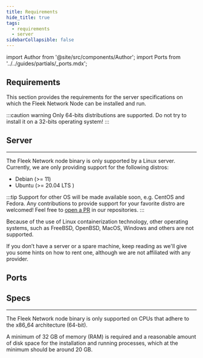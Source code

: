 ```yaml
---
title: Requirements
hide_title: true
tags:
  - requirements
  - server
sidebarCollapsible: false
---
```


import Author from '@site/src/components/Author';
import Ports from '../../guides/partials/_ports.mdx';

## Requirements

This section provides the requirements for the server specifications on which the Fleek Network Node can be installed and run.

:::caution warning
Only 64-bits distributions are supported. Do not try to install it on a 32-bits operating system!
:::

## Server
---

The Fleek Network node binary is only supported by a Linux server. Currently, we are only providing support for the following distros:
- Debian (>= 11)
- Ubuntu (>= 20.04 LTS  )

:::tip
Support for other OS will be made available soon, e.g. CentOS and Fedora. Any contributions to provide support for your favorite distro are welcomed! Feel free to [open a PR](https://github.com/fleek-network) in our repositories.
:::

Because of the use of Linux containerization technology, other operating systems, such as FreeBSD, OpenBSD, MacOS, Windows and others are not supported.

If you don’t have a server or a spare machine, keep reading as we'll give you some hints on how to rent one, although we are not affiliated with any provider.

## Ports

<Ports />

## Specs
---

The Fleek Network node binary is only supported on CPUs that adhere to the x86_64 architecture (64-bit).

A minimum of 32 GB of memory (RAM) is required and a reasonable amount of disk space for the installation and running processes, which at the minimum should be around 20 GB.

<Author
    name="Helder Oliveira"
    image="https://github.com/heldrida.png"
    title="Software Developer + DX"
    url="https://github.com/heldrida"
/>
